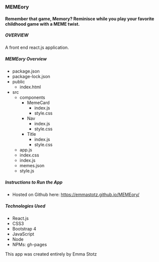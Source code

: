 ### **MEMEory**
#### Remember that game, Memory? Reminisce while you play your favorite childhood game with a MEME twist.

##### OVERVIEW
A front end react.js application.

##### MEMEory Overview
* package.json
* package-lock.json
* public
  * index.html
* src
  * components
    * MemeCard
      * index.js
      * style.css
    * Nav
      * index.js
      * style.css
    * Title
      * index.js
      * style.css
  * app.js
  * index.css
  * index.js
  * memes.json
  * style.js

##### Instructions to Run the App
* Hosted on Github here: https://emmastotz.github.io/MEMEory/

##### Technologies Used
* React.js
* CSS3
* Bootstrap 4
* JavaScript
* Node
* NPMs: gh-pages

This app was created entirely by Emma Stotz